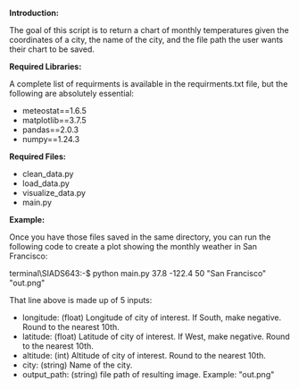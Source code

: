 **Introduction:**

The goal of this script is to return a chart of monthly temperatures given the coordinates of a city, the name of the city, and the file path the user wants their chart to be saved.

**Required Libraries:** 

A complete list of requirments is available in the requirments.txt file, but the following are absolutely essential:

* meteostat==1.6.5
* matplotlib==3.7.5
* pandas==2.0.3
* numpy==1.24.3

**Required Files:**

* clean_data.py
* load_data.py
* visualize_data.py
* main.py


**Example:**


Once you have those files saved in the same directory, you can run the following code to create a plot showing the monthly weather in San Francisco:

terminal\SIADS643:-$ python main.py 37.8 -122.4 50 "San Francisco" "out.png"

That line above is made up of 5 inputs:

* longitude: (float) Longitude of city of interest. If South, make negative. Round to the nearest 10th.
* latitude: (float) Latitude of city of interest. If West, make negative. Round to the nearest 10th.
* altitude: (int) Altitude of city of interest. Round to the nearest 10th.
* city: (string) Name of the city.
* output_path: (string) file path of resulting image. Example: "out.png"


